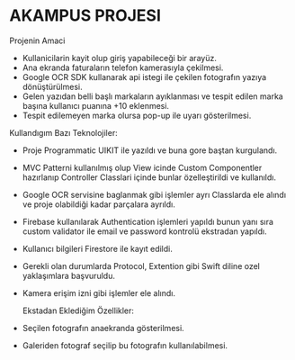 # AKAMPUS PROJESI
Projenin Amaci
- Kullanicilarin kayit olup giriş yapabileceği bir arayüz.
- Ana ekranda faturaların telefon kamerasıyla çekilmesi.
- Google OCR SDK kullanarak api istegi ile çekilen fotografın yazıya dönüştürülmesi.
- Gelen yazıdan belli başlı markaların ayıklanması ve tespit edilen marka başına kullanıcı puanına +10 eklenmesi.
- Tespit edilemeyen marka olursa pop-up ile uyarı gösterilmesi.

Kullandıgım Bazı Teknolojiler:
- Proje Programmatic UIKIT ile yazıldı ve buna gore baştan kurgulandı.
- MVC Patterni kullanılmış olup View icinde Custom Componentler hazırlanıp Controller Classlari içinde bunlar özelleştirildi ve kullanıldı.
- Google OCR servisine baglanmak gibi işlemler ayrı Classlarda ele alındı ve proje olabildiği kadar parçalara ayrıldı.
- Firebase kullanılarak Authentication işlemleri yapıldı bunun yanı sıra custom validator ile email ve password kontrolü ekstradan yapıldı.
- Kullanıcı bilgileri Firestore ile kayıt edildi.
- Gerekli olan durumlarda Protocol, Extention gibi Swift diline ozel yaklaşımlara başvuruldu.
- Kamera erişim izni gibi işlemler ele alındı.

  Ekstadan Eklediğim Özellikler:
- Seçilen fotografın anaekranda gösterilmesi.
- Galeriden fotograf seçilip bu fotografın kullanılabilmesi.


